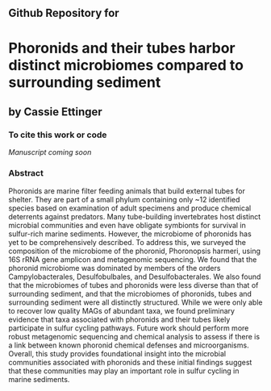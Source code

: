 ## Github Repository for
#  Phoronids and their tubes harbor distinct microbiomes compared to surrounding sediment
 
## by Cassie Ettinger

### To cite this work or code
	
<i> Manuscript coming soon</i>

### Abstract

Phoronids are marine filter feeding animals that build external tubes for shelter. They are part of a small phylum containing only ~12 identified species based on examination of adult specimens and produce chemical deterrents against predators. Many tube-building invertebrates host distinct microbial communities and even have obligate symbionts for survival in sulfur-rich marine sediments. However, the microbiome of phoronids has yet to be comprehensively described. To address this, we surveyed the composition of the microbiome of the phoronid, Phoronopsis harmeri, using 16S rRNA gene amplicon and metagenomic sequencing. We found that the phoronid microbiome was dominated by members of the orders Campylobacterales, Desulfobulbales, and Desulfobacterales. We also found that the microbiomes of tubes and phoronids were less diverse than that of surrounding sediment, and that the microbiomes of phoronids, tubes and surrounding sediment were all distinctly structured. While we were only able to recover low quality MAGs of abundant taxa, we found preliminary evidence that taxa associated with phoronids and their tubes likely participate in sulfur cycling pathways. Future work should perform more robust metagenomic sequencing and chemical analysis to assess if there is a link between known phoronid chemical defenses and microorganisms. Overall, this study provides foundational insight into the microbial communities associated with phoronids and these initial findings suggest that these communities may play an important role in sulfur cycling in marine sediments.
 

